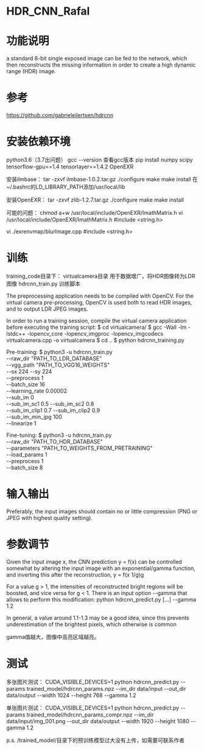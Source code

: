# HDR_CNN_Rafal

功能说明
=================================================================
a standard 8-bit single exposed image can be fed to the network, which then reconstructs the missing information in order to create a high dynamic range (HDR) image.

参考
=================================================================
https://github.com/gabrieleilertsen/hdrcnn

安装依赖环境
=================================================================
python3.6（3.7出问题）
gcc --version  查看gcc版本
pip install numpy scipy tensorflow-gpu==1.4 tensorlayer==1.4.2 OpenEXR

安装ilmbase：
tar -zxvf ilmbase-1.0.2.tar.gz
./configure
make
make install
在~/.bashrc的LD_LIBRARY_PATH添加/usr/local/lib

安装OpenEXR：
tar -zxvf zlib-1.2.7.tar.gz
./configure
make
make install

可能的问题：
chmod a+w /usr/local/include/OpenEXR/ImathMatrix.h
vi /usr/local/include/OpenEXR/ImathMatrix.h
#include <string.h>

vi ./exrenvmap/blurImage.cpp
#include <string.h>

训练
=================================================================
training_code目录下：
virtualcamera目录  用于数据增广，将HDR图像转为LDR图像
hdrcnn_train.py    训练脚本

The preprocessing application needs to be compiled with OpenCV.
For the virtual camera pre-processing, OpenCV is used both to read HDR images, and to output LDR JPEG images.

In order to run a training session, compile the virtual camera application before executing the training script:
$ cd virtualcamera/
$ gcc -Wall -lm -lstdc++ -lopencv_core -lopencv_imgproc -lopencv_imgcodecs virtualcamera.cpp -o virtualcamera
$ cd ..
$ python hdrcnn_training.py

Pre-training:
$ python3 -u hdrcnn_train.py \
    --raw_dir "PATH_TO_LDR_DATABASE" \
    --vgg_path "PATH_TO_VGG16_WEIGHTS" \
    --sx 224 --sy 224 \
    --preprocess 1 \
    --batch_size 16 \
    --learning_rate 0.00002 \
    --sub_im 0 \
    --sub_im_sc1 0.5 --sub_im_sc2 0.8 \
    --sub_im_clip1 0.7 --sub_im_clip2 0.9 \
    --sub_im_min_jpg 100 \
    --linearize 1 

Fine-tuning:
$ python3 -u hdrcnn_train.py \
    --raw_dir    "PATH_TO_HDR_DATABASE" \
    --parameters "PATH_TO_WEIGHTS_FROM_PRETRAINING" \
    --load_params 1 \
    --preprocess 1 \
    --batch_size 8

输入输出
=================================================================
Preferably, the input images should contain no or little compression (PNG or JPEG with highest quality setting).

参数调节
=================================================================
Given the input image x, the CNN prediction y = f(x) can be controlled somewhat by altering the input image with an exponential/gamma function, and inverting this after the reconstruction,
y = f(x 1/g)g

For a value g > 1, the intensities of reconstructed bright regions will be boosted, and vice versa for g < 1. There is an input option --gamma that allows to perform this modification:
python hdrcnn_predict.py [...] --gamma 1.2

In general, a value around 1.1-1.3 may be a good idea, since this prevents underestimation of the brightest pixels, which otherwise is common

gamma值越大，图像中高亮区域越亮。

测试
=================================================================
多张图片测试：
CUDA_VISIBLE_DEVICES=1 python hdrcnn_predict.py --params trained_model/hdrcnn_params.npz --im_dir data/input --out_dir data/output --width 1024 --height 768 --gamma 1.2

单张图片测试：
CUDA_VISIBLE_DEVICES=1 python hdrcnn_predict.py --params trained_model/hdrcnn_params_compr.npz --im_dir data/input/img_001.png --out_dir data/output --width 1920 --height 1080 --gamma 1.2


p.s. /trained_model/目录下的预训练模型过大没有上传，如需要可联系作者
